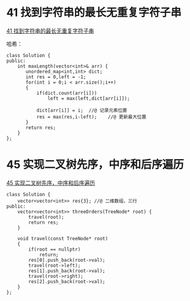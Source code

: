 # 41 找到字符串的最长无重复字符子串

[41 找到字符串的最长无重复字符子串](https://www.nowcoder.com/practice/b56799ebfd684fb394bd315e89324fb4?tpId=190&&tqId=35220&rp=1&ru=/ta/job-code-high-rd&qru=/ta/job-code-high-rd/question-ranking)

哈希：

```
class Solution {
public:
    int maxLength(vector<int>& arr) {
       unordered_map<int,int> dict;
	   int res = 0,left = -1;
	   for(int i = 0;i < arr.size();i++)
	   {
		   if(dict.count(arr[i]))
			   left = max(left,dict[arr[i]]);
           
           dict[arr[i]] = i;  //@ 记录元素位置
		   res = max(res,i-left);    //@ 更新最大位置
	   }
	   return res;
    }
};
```

# 45 实现二叉树先序，中序和后序遍历

[45 实现二叉树先序，中序和后序遍历](https://www.nowcoder.com/practice/a9fec6c46a684ad5a3abd4e365a9d362?tpId=190&&tqId=35221&rp=1&ru=/ta/job-code-high-rd&qru=/ta/job-code-high-rd/question-ranking)

```
class Solution {
	vector<vector<int>> res{3}; //@ 二维数组，三行
public:
    vector<vector<int>> threeOrders(TreeNode* root) {
        travel(root);
		return res;
    }
	
	void travel(const TreeNode* root)
	{
		if(root == nullptr)
			return;
		res[0].push_back(root->val);		
		travel(root->left);
		res[1].push_back(root->val);
		travel(root->right);
		res[2].push_back(root->val);
	}
};
```

